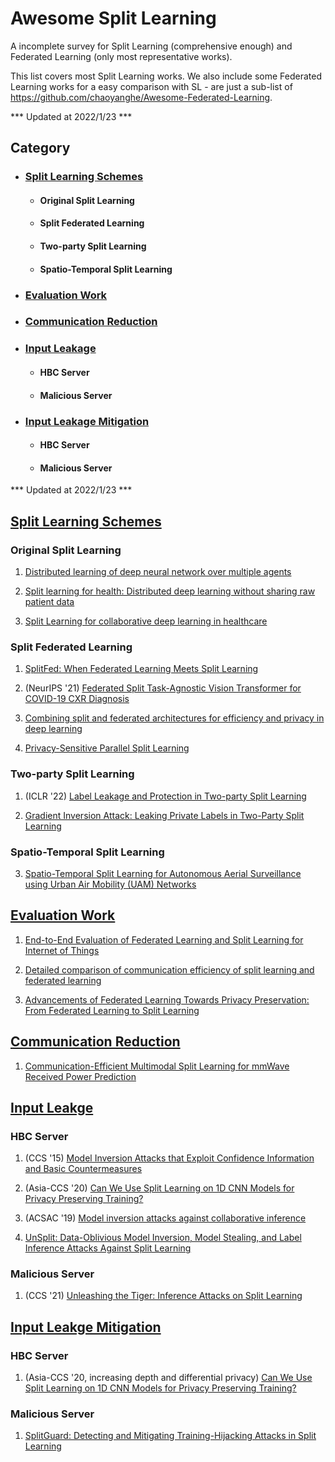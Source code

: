 # Awesome Split Learning
A incomplete survey for Split Learning (comprehensive enough) and Federated Learning (only most representative works).

This list covers most Split Learning works. We also include some Federated Learning works for a easy comparison with SL - are just a sub-list of https://github.com/chaoyanghe/Awesome-Federated-Learning.

*** Updated at 2022/1/23 ***

## Category
- ### [Split Learning Schemes](#split-learning-schemes)
    - #### Original Split Learning
    - #### Split Federated Learning
    - #### Two-party Split Learning
    - #### Spatio-Temporal Split Learning
- ### [Evaluation Work](#evaluation-work)

- ### [Communication Reduction](#communication-reduction)

- ### [Input Leakage](#input-leakage)
    - #### HBC Server
    - #### Malicious Server
- ### [Input Leakage Mitigation](#input-leakage-mitigation)
    - #### HBC Server
    - #### Malicious Server


*** Updated at 2022/1/23 ***

## [Split Learning Schemes](#split-learning-schemes)
### Original Split Learning
1. [Distributed learning of deep neural network over multiple agents](https://www.sciencedirect.com/science/article/abs/pii/S1084804518301590?via%3Dihub)

2. [Split learning for health: Distributed deep learning
without sharing raw patient data](https://arxiv.org/pdf/1812.00564.pdf)

3. [Split Learning for collaborative deep learning in healthcare](https://arxiv.org/pdf/1912.12115.pdf)

### Split Federated Learning
1. [SplitFed: When Federated Learning Meets Split Learning](https://arxiv.org/abs/2004.12088)

2. (NeurIPS '21) [Federated Split Task-Agnostic Vision Transformer for COVID-19 CXR Diagnosis](https://proceedings.neurips.cc/paper/2021/hash/ceb0595112db2513b9325a85761b7310-Abstract.html)

3. [Combining split and federated architectures for efficiency and privacy in deep learning](https://dl.acm.org/doi/abs/10.1145/3386367.3431678?)

4. [Privacy-Sensitive Parallel Split Learning](https://ieeexplore.ieee.org/abstract/document/9016486?)

### Two-party Split Learning

1. (ICLR '22) [Label Leakage and Protection in Two-party Split Learning](https://arxiv.org/abs/2102.08504)

2. [Gradient Inversion Attack: Leaking Private Labels in Two-Party Split Learning](https://arxiv.org/abs/2112.01299)

### Spatio-Temporal Split Learning

3. [Spatio-Temporal Split Learning for Autonomous Aerial Surveillance using Urban Air Mobility (UAM) Networks](https://arxiv.org/abs/2111.11856)

## [Evaluation Work](#evaluation-work)
1. [End-to-End Evaluation of Federated Learning and Split Learning for Internet of Things](https://arxiv.org/abs/2003.13376)

2. [Detailed comparison of communication efficiency of split learning and federated learning](https://arxiv.org/abs/1909.09145)

3. [Advancements of Federated Learning Towards Privacy Preservation: From Federated Learning to Split Learning](https://link.springer.com/chapter/10.1007/978-3-030-70604-3_4)

## [Communication Reduction](#communication-reduction)

1. [Communication-Efficient Multimodal Split Learning for mmWave Received Power Prediction](https://ieeexplore.ieee.org/abstract/document/9026781?)

## [Input Leakge](#input-leakge)

### HBC Server
1. (CCS '15) [Model Inversion Attacks that Exploit Confidence Information and Basic Countermeasures](https://dl.acm.org/doi/abs/10.1145/2810103.2813677)


2. (Asia-CCS '20) [Can We Use Split Learning on 1D CNN Models for Privacy Preserving Training?](https://dl.acm.org/doi/abs/10.1145/3320269.3384740?)


3. (ACSAC '19) [Model inversion attacks against collaborative inference](https://dl.acm.org/doi/abs/10.1145/3359789.3359824?)

4. [UnSplit: Data-Oblivious Model Inversion, Model Stealing, and Label Inference Attacks Against Split Learning](https://arxiv.org/abs/2108.09033)

### Malicious Server

1. (CCS '21) [Unleashing the Tiger: Inference Attacks on Split Learning](https://dl.acm.org/doi/abs/10.1145/3460120.3485259?)

## [Input Leakge Mitigation](#input-leakge-mitigation)

### HBC Server
1. (Asia-CCS '20, increasing depth and differential privacy) [Can We Use Split Learning on 1D CNN Models for Privacy Preserving Training?](https://dl.acm.org/doi/abs/10.1145/3320269.3384740?)

### Malicious Server
1. [SplitGuard: Detecting and Mitigating Training-Hijacking Attacks in Split Learning](https://arxiv.org/abs/2108.09052)
